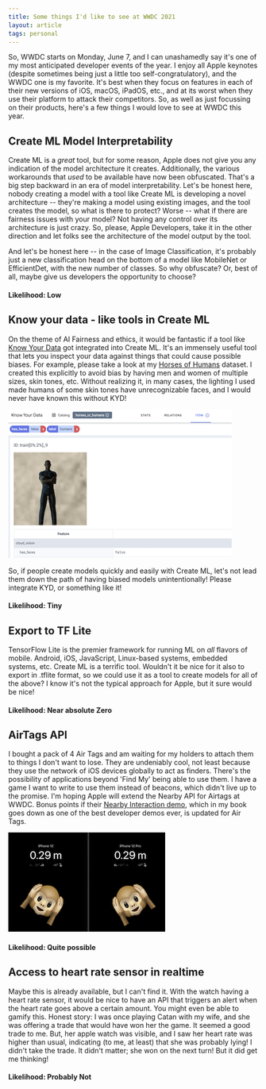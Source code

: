 ```yaml
---
title: Some things I'd like to see at WWDC 2021
layout: article
tags: personal 
---
```



So, WWDC starts on Monday, June 7, and I can unashamedly say it's one of my most anticipated developer events of the year. I enjoy all Apple keynotes (despite sometimes being just a little too self-congratulatory), and the WWDC one is my favorite. It's best when they focus on features in each of their new versions of iOS, macOS, iPadOS, etc., and at its worst when they use their platform to attack their competitors. So, as well as just focussing on their products, here's a few things I would love to see at WWDC this year.

## Create ML Model Interpretability
Create ML is a *great* tool, but for some reason, Apple does not give you any indication of the model architecture it creates. Additionally, the various workarounds that *used* to be available have now been obfuscated. That's a big step backward in an era of model interpretability. Let's be honest here, nobody creating a model with a tool like Create ML is developing a novel architecture -- they're making a model using existing images, and the tool creates the model, so what is there to protect? Worse -- what if there are fairness issues with your model? Not having any control over its architecture is just crazy. So, please, Apple Developers, take it in the other direction and let folks see the architecture of the model output by the tool.

And let's be honest here -- in the case of Image Classification, it's probably just a new classification head on the bottom of a model like MobileNet or EfficientDet, with the new number of classes. So why obfuscate? Or, best of all, maybe give us developers the opportunity to choose?

#### Likelihood: Low

## Know your data - like tools in Create ML
On the theme of AI Fairness and ethics, it would be fantastic if a tool like [Know Your Data](https://knowyourdata-tfds.withgoogle.com/) got integrated into Create ML. It's an immensely useful tool that lets you inspect your data against things that could cause possible biases. For example, please take a look at my [Horses of Humans](https://knowyourdata-tfds.withgoogle.com/#tab=STATS&dataset=horses_or_humans) dataset. I created this explicitly to avoid bias by having men and women of multiple sizes, skin tones, etc. Without realizing it, in many cases, the lighting I used made humans of some skin tones have unrecognizable faces, and I would never have known this without KYD!

![KYD Issue](/assets/kyd.png)

So, if people create models quickly and easily with Create ML, let's not lead them down the path of having biased models unintentionally! Please integrate KYD, or something like it!

#### Likelihood: Tiny

## Export to TF Lite
TensorFlow Lite is the premier framework for running ML on *all* flavors of mobile. Android, iOS, JavaScript, Linux-based systems, embedded systems, etc. Create ML is a terrific tool. Wouldn't it be nice for it also to export in .tflite format, so we could use it as a tool to create models for all of the above? I know it's not the typical approach for Apple, but it sure would be nice!

#### Likelihood: Near absolute Zero

## AirTags API
I bought a pack of 4 Air Tags and am waiting for my holders to attach them to things I don't want to lose. They are undeniably cool, not least because they use the network of iOS devices globally to act as finders. There's the possibility of applications beyond 'Find My' being able to use them. I have a game I want to write to use them instead of beacons, which didn't live up to the promise. I'm hoping Apple will extend the Nearby API for Airtags at WWDC. Bonus points if their [Nearby Interaction demo](https://developer.apple.com/documentation/nearbyinteraction/implementing_interactions_between_users_in_close_proximity), which in my book goes down as one of the best developer demos ever, is updated for Air Tags.

![NI Demo Image](/assets/NIDemo.png)

#### Likelihood: Quite possible


## Access to heart rate sensor in realtime
Maybe this is already available, but I can't find it. With the watch having a heart rate sensor, it would be nice to have an API that triggers an alert when the heart rate goes above a certain amount. You might even be able to gamify this. Honest story: I was once playing Catan with my wife, and she was offering a trade that would have won her the game. It seemed a good trade to me. But, her apple watch was visible, and I saw her heart rate was higher than usual, indicating (to me, at least) that she was probably lying! I didn't take the trade. It didn't matter; she won on the next turn! But it did get me thinking!

#### Likelihood: Probably Not

